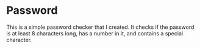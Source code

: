 # Password

This is a simple password checker that I created. It checks if the password is at least 8 characters long, has a number in it, and contains a special character. 
